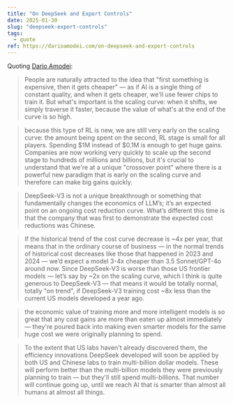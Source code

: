 ```yaml
---
title: "On DeepSeek and Export Controls"
date: 2025-01-30
slug: "deepseek-export-controls"
tags:
  - quote
ref: https://darioamodei.com/on-deepseek-and-export-controls
---
```


Quoting [Dario Amodei](https://darioamodei.com/on-deepseek-and-export-controls):

> People are naturally attracted to the idea that "first something is expensive, then it gets cheaper" — as if AI is a single thing of constant quality, and when it gets cheaper, we'll use fewer chips to train it. But what's important is the scaling curve: when it shifts, we simply traverse it faster, because the value of what's at the end of the curve is so high.

> because this type of RL is new, we are still very early on the scaling curve: the amount being spent on the second, RL stage is small for all players. Spending $1M instead of $0.1M is enough to get huge gains. Companies are now working very quickly to scale up the second stage to hundreds of millions and billions, but it's crucial to understand that we're at a unique "crossover point" where there is a powerful new paradigm that is early on the scaling curve and therefore can make big gains quickly.

> DeepSeek-V3 is not a unique breakthrough or something that fundamentally changes the economics of LLM’s; it’s an expected point on an ongoing cost reduction curve. What’s different this time is that the company that was first to demonstrate the expected cost reductions was Chinese.

> If the historical trend of the cost curve decrease is ~4x per year, that means that in the ordinary course of business — in the normal trends of historical cost decreases like those that happened in 2023 and 2024 — we’d expect a model 3-4x cheaper than 3.5 Sonnet/GPT-4o around now. Since DeepSeek-V3 is worse than those US frontier models — let’s say by ~2x on the scaling curve, which I think is quite generous to DeepSeek-V3 — that means it would be totally normal, totally "on trend", if DeepSeek-V3 training cost ~8x less than the current US models developed a year ago.

> the economic value of training more and more intelligent models is so great that any cost gains are more than eaten up almost immediately — they're poured back into making even smarter models for the same huge cost we were originally planning to spend.

> To the extent that US labs haven't already discovered them, the efficiency innovations DeepSeek developed will soon be applied by both US and Chinese labs to train multi-billion dollar models. These will perform better than the multi-billion models they were previously planning to train — but they'll still spend multi-billions. That number will continue going up, until we reach AI that is smarter than almost all humans at almost all things.